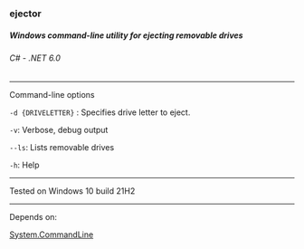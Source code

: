### ejector
##### Windows command-line utility for ejecting removable drives
###### C# - .NET 6.0

------------

Command-line options

`-d {DRIVELETTER}` : Specifies drive letter to eject.

`-v`: Verbose, debug output

`--ls`: Lists removable drives

`-h`: Help

------------

Tested on Windows 10 build 21H2

------------

Depends on:

[System.CommandLine](https://github.com/dotnet/command-line-api "System.CommandLine")
